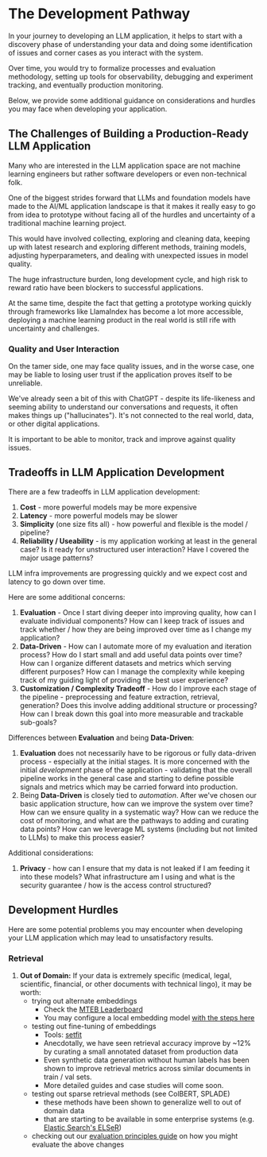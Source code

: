 
# The Development Pathway

In your journey to developing an LLM application, it helps to start with a discovery phase of understanding your data and doing some identification of issues and corner cases as you interact with the system.

Over time, you would try to formalize processes and evaluation methodology, setting up tools for observability, debugging and experiment tracking, and eventually production monitoring.

Below, we provide some additional guidance on considerations and hurdles you may face when developing your application.

## The Challenges of Building a Production-Ready LLM Application
Many who are interested in the LLM application space are not machine learning engineers but rather software developers or  even non-technical folk.

One of the biggest strides forward that LLMs and foundation models have made to the AI/ML application landscape is that it makes it really easy to go from idea to prototype without facing all of the hurdles and uncertainty of a traditional machine learning project.

This would have involved collecting, exploring and cleaning data, keeping up with latest research and exploring different methods, training models, adjusting hyperparameters, and dealing with unexpected issues in model quality.

The huge infrastructure burden, long development cycle, and high risk to reward ratio have been blockers to successful applications.

At the same time, despite the fact that getting a prototype working quickly through frameworks like LlamaIndex has become a lot more accessible, deploying a machine learning product in the real world is still rife with uncertainty and challenges.

### Quality and User Interaction
On the tamer side, one may face quality issues, and in the worse case, one may be liable to losing user trust if the application proves itself to be unreliable.

We've already seen a bit of this with ChatGPT - despite its life-likeness and seeming ability to understand our conversations and requests, it often makes things up ("hallucinates"). It's not connected to the real world, data, or other digital applications.

It is important to be able to monitor, track and improve against quality issues.

## Tradeoffs in LLM Application Development
There are a few tradeoffs in LLM application development:
1. **Cost** - more powerful models may be more expensive
2. **Latency** - more powerful models may be slower
3. **Simplicity** (one size fits all) - how powerful and flexible is the model / pipeline?
4. **Reliability / Useability** - is my application working at least in the general case? Is it ready for unstructured user interaction? Have I covered the major usage patterns?

LLM infra improvements are progressing quickly and we expect cost and latency to go down over time.

Here are some additional concerns:
1. **Evaluation** - Once I start diving deeper into improving quality, how can I evaluate individual components? How can I keep track of issues and track whether / how they are being improved over time as I change my application?
2. **Data-Driven** - How can I automate more of my evaluation and iteration process? How do I start small and add useful data points over time? How can I organize different datasets and metrics which serving different purposes? How can I manage the complexity while keeping track of my guiding light of providing the best user experience?
3. **Customization / Complexity Tradeoff** - How do I improve each stage of the pipeline - preprocessing and feature extraction, retrieval, generation? Does this involve adding additional structure or processing? How can I break down this goal into more measurable and trackable sub-goals?

Differences between **Evaluation** and being **Data-Driven**:
1. **Evaluation** does not necessarily have to be rigorous or fully data-driven process - especially at the initial stages. It is more concerned with the initial *development* phase of the application - validating that the overall pipeline works in the general case and starting to define possible signals and metrics which may be carried forward into production.
2. Being **Data-Driven** is closely tied to *automation*. After we've chosen our basic application structure, how can we improve the system over time? How can we ensure quality in a systematic way? How can we reduce the cost of monitoring, and what are the pathways to adding and curating data points? How can we leverage ML systems (including but not limited to LLMs) to make this process easier?

Additional considerations:
1. **Privacy** - how can I ensure that my data is not leaked if I am feeding it into these models? What infrastructure am I using and what is the security guarantee / how is the access control structured?

## Development Hurdles

Here are some potential problems you may encounter when developing your LLM application which may lead to unsatisfactory results.

### Retrieval

1. **Out of Domain:**
If your data is extremely specific (medical, legal, scientific, financial, or other documents with technical lingo), it may be worth:
    - trying out alternate embeddings
      - Check the [MTEB Leaderboard](https://huggingface.co/spaces/mteb/leaderboard)
      - You may configure a local embedding model [with the steps here](local-embedding-models)
    - testing out fine-tuning of embeddings
        - Tools: [setfit](https://github.com/huggingface/setfit)
        - Anecdotally, we have seen retrieval accuracy improve by ~12% by curating a small annotated dataset from production data
        - Even synthetic data generation without human labels has been shown to improve retrieval metrics across similar documents in train / val sets.
        - More detailed guides and case studies will come soon.
    - testing out sparse retrieval methods (see ColBERT, SPLADE)
        - these methods have been shown to generalize well to out of domain data
        - that are starting to be available in some enterprise systems (e.g. [Elastic Search's ELSeR](https://www.elastic.co/guide/en/machine-learning/current/ml-nlp-elser.html))
    - checking out our [evaluation principles guide](Evaluation) on how you might evaluate the above changes
